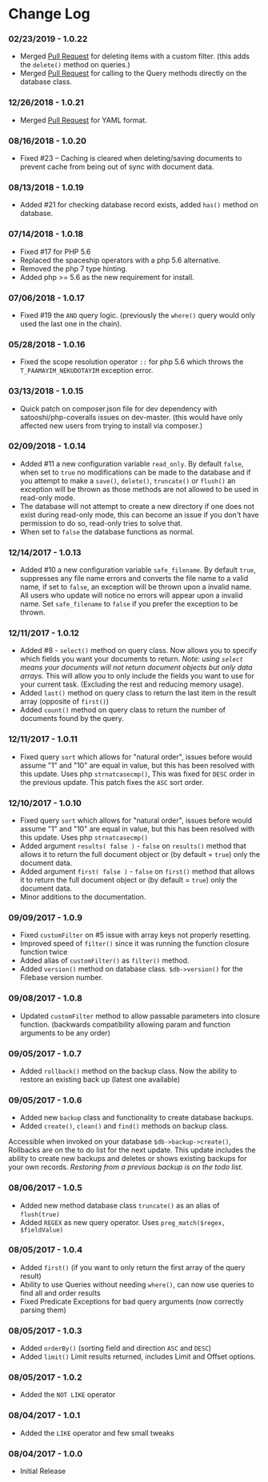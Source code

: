 Change Log
==========

### 02/23/2019 - 1.0.22
* Merged [Pull Request](https://github.com/filebase/Filebase/pull/47) for deleting items with a custom filter. (this adds the `delete()` method on queries.)
* Merged [Pull Request](https://github.com/filebase/Filebase/pull/48) for calling to the Query methods directly on the database class.

### 12/26/2018 - 1.0.21
* Merged [Pull Request](https://github.com/filebase/Filebase/pull/30) for YAML format.

### 08/16/2018 - 1.0.20
* Fixed #23 – Caching is cleared when deleting/saving documents to prevent cache from being out of sync with document data.

### 08/13/2018 - 1.0.19
* Added #21 for checking database record exists, added `has()` method on database.

### 07/14/2018 - 1.0.18
* Fixed #17 for PHP 5.6
* Replaced the spaceship operators with a php 5.6 alternative.
* Removed the php 7 type hinting.
* Added php >= 5.6 as the new requirement for install.

### 07/06/2018 - 1.0.17
* Fixed #19 the `AND` query logic. (previously the `where()` query would only used the last one in the chain).

### 05/28/2018 - 1.0.16
* Fixed the scope resolution operator `::` for php 5.6 which throws the `T_PAAMAYIM_NEKUDOTAYIM` exception error.

### 03/13/2018 - 1.0.15
* Quick patch on composer.json file for dev dependency with satooshi/php-coveralls issues on dev-master. (this would have only affected new users from trying to install via composer.)

### 02/09/2018 - 1.0.14
* Added #11 a new configuration variable `read_only`. By default `false`, when set to `true` no modifications can be made to the database and if you attempt to make a `save()`, `delete()`, `truncate()` or `flush()` an exception will be thrown as those methods are not allowed to be used in read-only mode.
* The database will not attempt to create a new directory if one does not exist during read-only mode, this can become an issue if you don't have permission to do so, read-only tries to solve that.
* When set to `false` the database functions as normal.

### 12/14/2017 - 1.0.13
* Added #10 a new configuration variable `safe_filename`. By default `true`, suppresses any file name errors and converts the file name to a valid name, if set to `false`, an exception will be thrown upon a invalid name. All users who update will notice no errors will appear upon a invalid name. Set `safe_filename` to `false` if you prefer the exception to be thrown.

### 12/11/2017 - 1.0.12
* Added #8 - `select()` method on query class. Now allows you to specify which fields you want your documents to return. *Note: using `select` means your documents will not return document objects but only data arrays.* This will allow you to only include the fields you want to use for your current task. (Excluding the rest and reducing memory usage).
* Added `last()` method on query class to return the last item in the result array (opposite of `first()`)
* Added `count()` method on query class to return the number of documents found by the query.

### 12/11/2017 - 1.0.11
* Fixed query `sort` which allows for "natural order", issues before would assume "1" and "10" are equal in value, but this has been resolved with this update. Uses php `strnatcasecmp()`, This was fixed for `DESC` order in the previous update. This patch fixes the `ASC` sort order.

### 12/10/2017 - 1.0.10
* Fixed query `sort` which allows for "natural order", issues before would assume "1" and "10" are equal in value, but this has been resolved with this update. Uses php `strnatcasecmp()`
* Added argument `results( false )` - `false` on `results()` method that allows it to return the full document object or (by default = `true`) only the document data.
* Added argument `first( false )` - `false` on `first()` method that allows it to return the full document object or (by default = `true`) only the document data.
* Minor additions to the documentation.

### 09/09/2017 - 1.0.9
* Fixed `customFilter` on #5 issue with array keys not properly resetting.
* Improved speed of `filter()` since it was running the function closure function twice
* Added alias of `customFilter()` as `filter()` method.
* Added `version()` method on database class. `$db->version()` for the Filebase version number.

### 09/08/2017 - 1.0.8
* Updated `customFilter` method to allow passable parameters into closure function. (backwards compatibility allowing param and function arguments to be any order)

### 09/05/2017 - 1.0.7
* Added `rollback()` method on the backup class. Now the ability to restore an existing back up (latest one available)

### 09/05/2017 - 1.0.6
* Added new `backup` class and functionality to create database backups.
* Added `create()`, `clean()` and `find()` methods on backup class.

Accessible when invoked on your database `$db->backup->create()`, Rollbacks are on the to do list for the next update. This update includes the ability to create new backups and deletes or shows existing backups for your own records. *Restoring from a previous backup is on the todo list.*

### 08/06/2017 - 1.0.5
* Added new method database class `truncate()` as an alias of `flush(true)`
* Added `REGEX` as new query operator. Uses `preg_match($regex, $fieldValue)`

### 08/05/2017 - 1.0.4
* Added `first()` (if you want to only return the first array of the query result)
* Ability to use Queries without needing `where()`, can now use queries to find all and order results
* Fixed Predicate Exceptions for bad query arguments (now correctly parsing them)

### 08/05/2017 - 1.0.3
* Added `orderBy()` (sorting field and direction `ASC` and `DESC`)
* Added `limit()` Limit results returned, includes Limit and Offset options.

### 08/05/2017 - 1.0.2
* Added the `NOT LIKE` operator

### 08/04/2017 - 1.0.1
* Added the `LIKE` operator and few small tweaks

### 08/04/2017 - 1.0.0
* Initial Release
